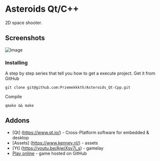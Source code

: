 # Asteroids Qt/C++
2D space shooter.

## Screenshots
![Image](https://user-images.githubusercontent.com/28188300/178111505-f05acbcb-37fd-4edb-ac20-7e4ac8e18943.png)

### Installing
A step by step series  that tell you how to get a execute project.
Get it from GitHub
```
git clone git@github.com:Przemekkkth/Asteroids_Qt-Cpp.git
```
Compile
```
qmake && make
```
## Addons
* [Qt] (https://www.qt.io/) - Cross-Platform software for embedded & desktop
* [Assets] (https://www.kenney.nl/) - assets
* [Yt] (https://youtu.be/AjwiXsv7i_s) - gamelay
* [Play online](https://przemekkkth.github.io/asteroids/index.html) - game hosted on GitHub
